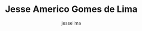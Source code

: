 ---
# Display name
title: Jesse Americo Gomes de Lima

# Username (this should match the folder name)
author: "jesselima"
authors:
- jesselima

# Is this the primary user of the site?
superuser: false

# Role/position
role: "MSc Computer Science"

# Organizations/Affiliations
organizations:
- name: Institute of Mathematics and Statistics
  url: "https://www.ime.usp.br/"
- name: Sao Paulo University
  url: "https://www.usp.br/"


# Short bio (displayed in user profile at end of posts)
bio: Jesse works as a Machine Learning Engineer in e-commerce, marketing, and finance. He also have experience in High Performance Computing and Numerical Optimization in the fields of operational weather forecasting and climate change.

# Social/Academic Networking
# For available icons, see: https://sourcethemes.com/academic/docs/widgets/#icons
#   For an email link, use "fas" icon pack, "envelope" icon, and a link in the
#   form "mailto:your-email@example.com" or "#contact" for contact widget.
social:
- icon: envelope
  icon_pack: fas
  link: mailto:jesseamerico@gmail.com
- icon: twitter
  icon_pack: fab
  link: https://twitter.com/jesseaglima

# Organizational groups that you belong to (for People widget)
#   Set this to `[]` or comment out if you are not using People widget.  
user_groups:
- Contributors

---